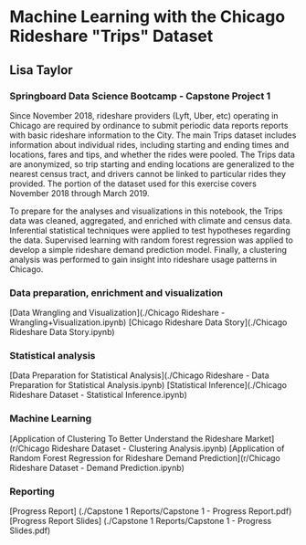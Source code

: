 # Machine Learning with the Chicago Rideshare "Trips" Dataset
## Lisa Taylor
### Springboard Data Science Bootcamp - Capstone Project 1

Since November 2018, rideshare providers (Lyft, Uber, etc) operating in Chicago are required by ordinance to submit periodic data reports reports with basic rideshare information to the City. The main Trips dataset includes information about individual rides, including starting and ending times and locations, fares and tips, and whether the rides were pooled. The Trips data are anonymized, so trip starting and ending locations are generalized to the nearest census tract, and drivers cannot be linked to particular rides they provided. The portion of the dataset used for this exercise covers November 2018 through March 2019.

To prepare for the analyses and visualizations in this notebook, the Trips data was cleaned, aggregated, and enriched with climate and census data. Inferential statistical techniques were applied to test hypotheses regarding the data.  Supervised learning with random forest regression was applied to develop a simple rideshare demand prediction model.  Finally, a clustering analysis was performed to gain insight into rideshare usage patterns in Chicago.

### Data preparation, enrichment and visualization
[Data Wrangling and Visualization](./Chicago Rideshare - Wrangling+Visualization.ipynb)
[Chicago Rideshare Data Story](./Chicago Rideshare Data Story.ipynb)

### Statistical analysis
[Data Preparation for Statistical Analysis](./Chicago Rideshare - Data Preparation for Statistical Analysis.ipynb)
[Statistical Inference](./Chicago Rideshare Dataset - Statistical Inference.ipynb)

### Machine Learning
[Application of Clustering To Better Understand the Rideshare Market](r/Chicago Rideshare Dataset - Clustering Analysis.ipynb)
[Application of Random Forest Regression for Rideshare Demand Prediction](r/Chicago Rideshare Dataset - Demand Prediction.ipynb)

### Reporting
[Progress Report] (./Capstone 1 Reports/Capstone 1 - Progress Report.pdf)
[Progress Report Slides] (./Capstone 1 Reports/Capstone 1 - Progress Slides.pdf)